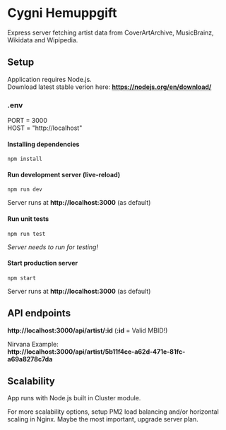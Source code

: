 # Cygni Hemuppgift

Express server fetching artist data from CoverArtArchive, MusicBrainz, Wikidata and Wipipedia.

## Setup

Application requires Node.js.  
Download latest stable verion here: **https://nodejs.org/en/download/**

### .env

PORT = 3000  
HOST = "http://localhost"

#### Installing dependencies

`npm install`

#### Run development server (live-reload)

`npm run dev`

Server runs at **http://localhost:3000** (as default)

#### Run unit tests

`npm run test`

*Server needs to run for testing!*

#### Start production server

`npm start`

Server runs at **http://localhost:3000** (as default)

## API endpoints

**http://localhost:3000/api/artist/:id** (**:id** = Valid MBID!)

Nirvana Example:  
**http://localhost:3000/api/artist/5b11f4ce-a62d-471e-81fc-a69a8278c7da**

## Scalability

App runs with Node.js built in Cluster module. 

For more scalability options, setup PM2 load balancing and/or horizontal scaling in Nginx. Maybe the most important, upgrade server plan.
